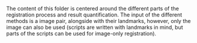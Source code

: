The content of this folder is centered around the different parts of the registration process and result quantification. The input of the different methods is a image pair, alongside with their landmarks, however, only the image can also be used (scripts are written with landmarks in mind, but parts of the scripts can be used for image-only registration).
